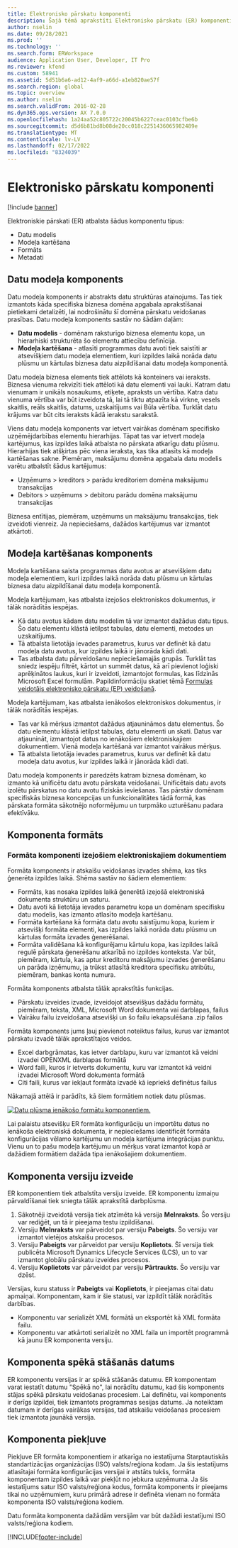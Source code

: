 ```yaml
---
title: Elektronisko pārskatu komponenti
description: Šajā tēmā aprakstīti Elektronisko pārskatu (ER) komponenti.
author: nselin
ms.date: 09/28/2021
ms.prod: ''
ms.technology: ''
ms.search.form: ERWorkspace
audience: Application User, Developer, IT Pro
ms.reviewer: kfend
ms.custom: 58941
ms.assetid: 5d51b6a6-ad12-4af9-a66d-a1eb820ae57f
ms.search.region: global
ms.topic: overview
ms.author: nselin
ms.search.validFrom: 2016-02-28
ms.dyn365.ops.version: AX 7.0.0
ms.openlocfilehash: 1a24aa52c805722c20045b6227ceac0103cfbe6b
ms.sourcegitcommit: d5d6b81bd8b08de20cc018c2251436065982489e
ms.translationtype: MT
ms.contentlocale: lv-LV
ms.lasthandoff: 02/17/2022
ms.locfileid: "8324039"
---
```

# <a name="electronic-reporting-components"></a>Elektronisko pārskatu komponenti

[!include [banner](../includes/banner.md)]

Elektroniskie pārskati (ER) atbalsta šādus komponentu tipus:

- Datu modelis
- Modeļa kartēšana
- Formāts
- Metadati

## <a name="data-model-component"></a>Datu modeļa komponents

Datu modeļa komponents ir abstrakts datu struktūras atainojums. Tas tiek izmantots kāda specifiska biznesa domēna apgabala aprakstīšanai pietiekami detalizēti, lai nodrošinātu šī domēna pārskatu veidošanas prasības. Datu modeļa komponents sastāv no šādām daļām:

- **Datu modelis** - domēnam raksturīgo biznesa elementu kopa, un hierarhiski strukturēta šo elementu attiecību definīcija.
- **Modeļa kartēšana** - atlasīti programmas datu avoti tiek saistīti ar atsevišķiem datu modeļa elementiem, kuri izpildes laikā norāda datu plūsmu un kārtulas biznesa datu aizpildīšanai datu modeļa komponentā.

Datu modeļa biznesa elements tiek attēlots kā konteiners vai ieraksts. Biznesa vienuma rekvizīti tiek attēloti kā datu elementi vai lauki. Katram datu vienumam ir unikāls nosaukums, etiķete, apraksts un vērtība. Katra datu vienuma vērtība var būt izveidota tā, lai tā tiktu atpazīta kā virkne, vesels skaitlis, reāls skaitlis, datums, uzskaitījums vai Būla vērtība. Turklāt datu krājums var būt cits ieraksts kādā ierakstu sarakstā.

Viens datu modeļa komponents var ietvert vairākas domēnam specifisko uzņēmējdarbības elementu hierarhijas. Tāpat tas var ietvert modeļa kartējumus, kas izpildes laikā atbalsta no pārskata atkarīgu datu plūsmu. Hierarhijas tiek atšķirtas pēc viena ieraksta, kas tika atlasīts kā modeļa kartēšanas sakne. Piemēram, maksājumu domēna apgabala datu modelis varētu atbalstīt šādus kartējumus:


- Uzņēmums \> kreditors \> parādu kreditoriem domēna maksājumu transakcijas
- Debitors \> uzņēmums \> debitoru parādu domēna maksājumu transakcijas

Biznesa entītijas, piemēram, uzņēmums un maksājumu transakcijas, tiek izveidoti vienreiz. Ja nepieciešams, dažādos kartējumus var izmantot atkārtoti.

## <a name="model-mapping-component"></a>Modeļa kartēšanas komponents

Modeļa kartēšana saista programmas datu avotus ar atsevišķiem datu modeļa elementiem, kuri izpildes laikā norāda datu plūsmu un kārtulas biznesa datu aizpildīšanai datu modeļa komponentā.

Modeļa kartējumam, kas atbalsta izejošos elektroniskos dokumentus, ir tālāk norādītās iespējas.

- Kā datu avotus kādam datu modelim tā var izmantot dažādus datu tipus. Šo datu elementu klāstā ietilpst tabulas, datu elementi, metodes un uzskaitījums.
- Tā atbalsta lietotāja ievades parametrus, kurus var definēt kā datu modeļa datu avotus, kur izpildes laikā ir jānorāda kādi dati.
- Tas atbalsta datu pārveidošanu nepieciešamajās grupās. Turklāt tas sniedz iespēju filtrēt, kārtot un summēt datus, kā arī pievienot loģiski aprēķinātos laukus, kuri ir izveidoti, izmantojot formulas, kas līdzinās Microsoft Excel formulām. Papildinformāciju skatiet tēmā [Formulas veidotājs elektronisko pārskatu (EP) veidošanā](general-electronic-reporting-formula-designer.md).

Modeļa kartējumam, kas atbalsta ienākošos elektroniskos dokumentus, ir tālāk norādītās iespējas.

- Tas var kā mērķus izmantot dažādus atjaunināmos datu elementus. Šo datu elementu klāstā ietilpst tabulas, datu elementi un skati. Datus var atjaunināt, izmantojot datus no ienākošiem elektroniskajiem dokumentiem. Vienā modeļa kartēšanā var izmantot vairākus mērķus.
- Tā atbalsta lietotāja ievades parametrus, kurus var definēt kā datu modeļa datu avotus, kur izpildes laikā ir jānorāda kādi dati.

Datu modeļa komponents ir paredzēts katram biznesa domēnam, ko izmanto kā unificētu datu avotu pārskata veidošanai. Unificētais datu avots izolētu pārskatus no datu avotu fiziskās ieviešanas. Tas pārstāv domēnam specifiskās biznesa koncepcijas un funkcionalitātes tādā formā, kas pārskata formāta sākotnējo noformējumu un turpmāko uzturēšanu padara efektīvāku.

## <a name="format-component"></a>Komponenta formāts

### <a name="format-components-for-outgoing-electronic-documents"></a>Formāta komponenti izejošiem elektroniskajiem dokumentiem

Formāta komponents ir atskaišu veidošanas izvades shēma, kas tiks ģenerēta izpildes laikā. Shēma sastāv no šādiem elementiem:

- Formāts, kas nosaka izpildes laikā ģenerētā izejošā elektroniskā dokumenta struktūru un saturu.
- Datu avoti kā lietotāja ievades parametru kopa un domēnam specifisku datu modelis, kas izmanto atlasīto modeļa kartēšanu.
- Formāta kartēšana kā formāta datu avotu saistījumu kopa, kuriem ir atsevišķi formāta elementi, kas izpildes laikā norāda datu plūsmu un kārtulas formāta izvades ģenerēšanai.
- Formāta validēšana kā konfigurējamu kārtulu kopa, kas izpildes laikā regulē pārskata ģenerēšanu atkarībā no izpildes konteksta. Var būt, piemēram, kārtula, kas aptur kreditoru maksājumu izvades ģenerēšanu un parāda izņēmumu, ja trūkst atlasītā kreditora specifisku atribūtu, piemēram, bankas konta numura.

Formāta komponents atbalsta tālāk aprakstītās funkcijas.

- Pārskatu izveides izvade, izveidojot atsevišķus dažādu formātu, piemēram, teksta, XML, Microsoft Word dokumenta vai darblapas, failus
- Vairāku failu izveidošana atsevišķi un šo failu iekapsulēšana .zip failos

Formāta komponents jums ļauj pievienot noteiktus failus, kurus var izmantot pārskatu izvadē tālāk aprakstītajos veidos.

- Excel darbgrāmatas, kas ietver darblapu, kuru var izmantot kā veidni izvadei OPENXML darblapas formātā
- Word faili, kuros ir ietverts dokumentu, kuru var izmantot kā veidni izvadei Microsoft Word dokumenta formātā
- Citi faili, kurus var iekļaut formāta izvadē kā iepriekš definētus failus

Nākamajā attēlā ir parādīts, kā šiem formātiem notiek datu plūsmas.

[![Datu plūsma ienākošo formātu komponentiem.](./media/ER-overview-03.png)](./media/ER-overview-03.png)

Lai palaistu atsevišķu ER formāta konfigurāciju un importētu datus no ienākoša elektroniskā dokumenta, ir nepieciešams identificēt formāta konfigurācijas vēlamo kartējumu un modeļa kartējuma integrācijas punktu. Vienu un to pašu modeļa kartējumu un mērķus varat izmantot kopā ar dažādiem formātiem dažāda tipa ienākošajiem dokumentiem.

## <a name="component-versioning"></a>Komponenta versiju izveide

ER komponentiem tiek atbalstīta versiju izveide. ER komponentu izmaiņu pārvaldīšanai tiek sniegta tālāk aprakstītā darbplūsma.

1. Sākotnēji izveidotā versija tiek atzīmēta kā versija **Melnraksts**. Šo versiju var rediģēt, un tā ir pieejama testu izpildīšanai.
2. Versiju **Melnraksts** var pārveidot par versiju **Pabeigts**. Šo versiju var izmantot vietējos atskaišu procesos.
3. Versiju **Pabeigts** var pārveidot par versiju **Koplietots**. Šī versija tiek publicēta Microsoft Dynamics Lifecycle Services (LCS), un to var izmantot globālu pārskatu izveides procesos.
4. Versiju **Koplietots** var pārveidot par versiju **Pārtraukts**. Šo versiju var dzēst.

Versijas, kuru statuss ir **Pabeigts** vai **Koplietots**, ir pieejamas citai datu apmaiņai. Komponentam, kam ir šie statusi, var izpildīt tālāk norādītās darbības.

- Komponentu var serializēt XML formātā un eksportēt kā XML formāta failu.
- Komponentu var atkārtoti serializēt no XML faila un importēt programmā kā jaunu ER komponenta versiju.

## <a name="component-date-effectivity"></a>Komponenta spēkā stāšanās datums

ER komponentu versijas ir ar spēkā stāšanās datumu. ER komponentam varat iestatīt datumu "Spēkā no", lai norādītu datumu, kad šis komponents stājas spēkā pārskatu veidošanas procesiem. Lai definētu, vai komponents ir derīgs izpildei, tiek izmantots programmas sesijas datums. Ja noteiktam datumam ir derīgas vairākas versijas, tad atskaišu veidošanas procesiem tiek izmantota jaunākā versija.

## <a name="component-access"></a>Komponenta piekļuve

Piekļuve ER formāta komponentiem ir atkarīga no iestatījuma Starptautiskās standartizācijas organizācijas (ISO) valsts/reģiona kodam. Ja šis iestatījums atlasītajai formāta konfigurācijas versijai ir atstāts tukšs, formāta komponentam izpildes laikā var piekļūt no jebkura uzņēmuma. Ja šis iestatījums satur ISO valsts/reģiona kodus, formāta komponents ir pieejams tikai no uzņēmumiem, kuru primārā adrese ir definēta vienam no formāta komponenta ISO valsts/reģiona kodiem.

Datu formāta komponenta dažādām versijām var būt dažādi iestatījumi ISO valsts/reģiona kodiem.

[!INCLUDE[footer-include](../../../includes/footer-banner.md)]

